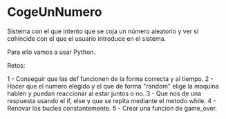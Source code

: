 # CogeUnNumero

Sistema con el que intento que se coja un número aleatorio y ver si cohincide con el que el usuario introduce en el sistema. 


Para ello vamos a usar Python.

Retos:

1 - Conseguir que las def funcionen de la forma correcta y al tiempo. 
2 - Hacer que el numero elegido y el que de forma "random" elige la maquina hablen y puedan reaccionar al estar juntos o no.
3 - Que nos de una respuesta usando el if, else y que se repita mediante el metodo while.
4 - Renovar los bucles constantemente.
5 - Crear una funcion de game_over.

